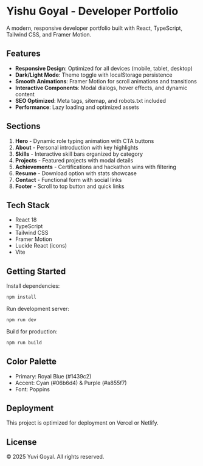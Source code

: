 # Yishu Goyal - Developer Portfolio

A modern, responsive developer portfolio built with React, TypeScript, Tailwind CSS, and Framer Motion.

## Features

- **Responsive Design**: Optimized for all devices (mobile, tablet, desktop)
- **Dark/Light Mode**: Theme toggle with localStorage persistence
- **Smooth Animations**: Framer Motion for scroll animations and transitions
- **Interactive Components**: Modal dialogs, hover effects, and dynamic content
- **SEO Optimized**: Meta tags, sitemap, and robots.txt included
- **Performance**: Lazy loading and optimized assets

## Sections

1. **Hero** - Dynamic role typing animation with CTA buttons
2. **About** - Personal introduction with key highlights
3. **Skills** - Interactive skill bars organized by category
4. **Projects** - Featured projects with modal details
5. **Achievements** - Certifications and hackathon wins with filtering
6. **Resume** - Download option with stats showcase
7. **Contact** - Functional form with social links
8. **Footer** - Scroll to top button and quick links

## Tech Stack

- React 18
- TypeScript
- Tailwind CSS
- Framer Motion
- Lucide React (icons)
- Vite

## Getting Started

Install dependencies:
```bash
npm install
```

Run development server:
```bash
npm run dev
```

Build for production:
```bash
npm run build
```

## Color Palette

- Primary: Royal Blue (#1439c2)
- Accent: Cyan (#06b6d4) & Purple (#a855f7)
- Font: Poppins

## Deployment

This project is optimized for deployment on Vercel or Netlify.

## License

© 2025 Yuvi Goyal. All rights reserved.
